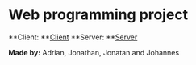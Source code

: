 Web programming project
=====

**Client: **[Client](client/)
**Server: **[Server](react-backend/)

**Made by:** Adrian, Jonathan, Jonatan and Johannes
